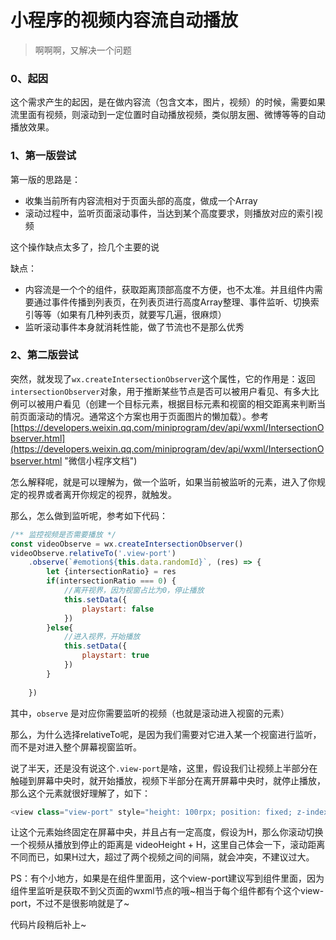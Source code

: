 # 小程序的视频内容流自动播放

> 啊啊啊，又解决一个问题

### 0、起因

这个需求产生的起因，是在做内容流（包含文本，图片，视频）的时候，需要如果流里面有视频，则滚动到一定位置时自动播放视频，类似朋友圈、微博等等的自动播放效果。



### 1、第一版尝试

第一版的思路是：

* 收集当前所有内容流相对于页面头部的高度，做成一个Array
* 滚动过程中，监听页面滚动事件，当达到某个高度要求，则播放对应的索引视频

这个操作缺点太多了，捡几个主要的说

缺点：

* 内容流是一个个的组件，获取距离顶部高度不方便，也不太准。并且组件内需要通过事件传播到列表页，在列表页进行高度Array整理、事件监听、切换索引等等（如果有几种列表页，就要写几遍，很麻烦）
* 监听滚动事件本身就消耗性能，做了节流也不是那么优秀



### 2、第二版尝试

突然，就发现了`wx.createIntersectionObserver`这个属性，它的作用是：返回`intersectionObserver`对象，用于推断某些节点是否可以被用户看见、有多大比例可以被用户看见（创建一个目标元素，根据目标元素和视窗的相交距离来判断当前页面滚动的情况。通常这个方案也用于页面图片的懒加载）。参考[https://developers.weixin.qq.com/miniprogram/dev/api/wxml/IntersectionObserver.html](https://developers.weixin.qq.com/miniprogram/dev/api/wxml/IntersectionObserver.html "微信小程序文档")

怎么解释呢，就是可以理解为，做一个监听，如果当前被监听的元素，进入了你规定的视界或者离开你规定的视界，就触发。

那么，怎么做到监听呢，参考如下代码：

```js
/** 监控视频是否需要播放 */
const videoObserve = wx.createIntersectionObserver()
videoObserve.relativeTo('.view-port')
    .observe(`#emotion${this.data.randomId}`, (res) => {
        let {intersectionRatio} = res
        if(intersectionRatio === 0) {
            //离开视界，因为视窗占比为0，停止播放
            this.setData({
                playstart: false
            })
        }else{
            //进入视界，开始播放
            this.setData({
                playstart: true
            })
        }
        
    })
```

其中，`observe` 是对应你需要监听的视频（也就是滚动进入视窗的元素）

那么，为什么选择relativeTo呢，是因为我们需要对它进入某一个视窗进行监听，而不是对进入整个屏幕视窗监听。

说了半天，还是没有说这个`.view-port`是啥，这里，假设我们让视频上半部分在触碰到屏幕中央时，就开始播放，视频下半部分在离开屏幕中央时，就停止播放，那么这个元素就很好理解了，如下：

```js
<view class="view-port" style="height: 100rpx; position: fixed; z-index: 1;width: 100%;letf:0;top:50%;transform: translateY(-50%);"></view>
```

让这个元素始终固定在屏幕中央，并且占有一定高度，假设为H，那么你滚动切换一个视频从播放到停止的距离是 videoHeight + H，这里自己体会一下，滚动距离不同而已，如果H过大，超过了两个视频之间的间隔，就会冲突，不建议过大。



PS：有个小地方，如果是在组件里面用，这个view-port建议写到组件里面，因为组件里监听是获取不到父页面的wxml节点的哦~相当于每个组件都有个这个view-port，不过不是很影响就是了~



代码片段稍后补上~

